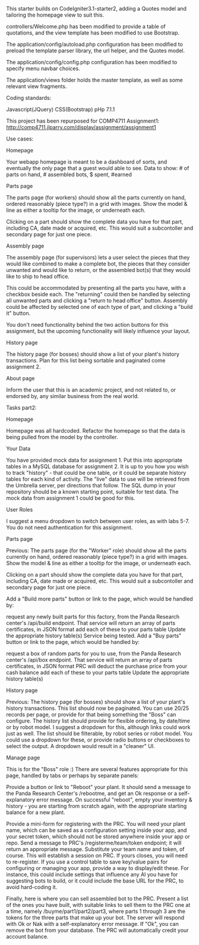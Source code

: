 This starter builds on CodeIgniter3.1-starter2, adding a Quotes model and tailoring the homepage view to suit this.

controllers/Welcome.php has been modified to provide a table of quotations, and the view template has been modified to use Bootstrap.

The application/config/autoload.php configuration has been modified to preload the template parser library, the url helper, and the Quotes model.

The application/config/config.php configuration has been modified to specify menu navbar choices.

The application/views folder holds the master template, as well as some relevant view fragments.

Coding standards:

Javascript(JQuery) CSS(Bootstrap) pHp 7.1.1

This project has been repurposed for COMP4711 Assignment1: http://comp4711.jlparry.com/display/assignment/assignment1

Use cases:

Homepage

Your webapp homepage is meant to be a dashboard of sorts, and eventually the only page that a guest would able to see. Data to show: # of parts on hand, # assembled bots, $ spent, #earned

Parts page

The parts page (for workers) should show all the parts currently on hand, ordered reasonably (piece type?) in a grid with images. Show the model & line as either a tooltip for the image, or underneath each.

Clicking on a part should show the complete data you have for that part, including CA, date made or acquired, etc. This would suit a subcontoller and secondary page for just one piece.

Assembly page

The assembly page (for supervisors) lets a user select the pieces that they would like combined to make a complete bot, the pieces that they consider unwanted and would like to return, or the assembled bot(s) that they would like to ship to head office.

This could be accommodated by presenting all the parts you have, with a checkbox beside each. The "returning" could then be handled by selecting all unwanted parts and clicking a "return to head office" button. Assembly could be affected by selected one of each type of part, and clicking a "build it" button.

You don't need functionality behind the two action buttons for this assignment, but the upcoming functionality will likely influence your layout.

History page

The history page (for bosses) should show a list of your plant's history transactions. Plan for this list being sortable and paginated come assignment 2.

About page

Inform the user that this is an academic project, and not related to, or endorsed by, any similar business from the real world.

Tasks part2:

Homepage

Homepage was all hardcoded. Refactor the homepage so that the data is being pulled from the model by the controller.

Your Data

You have provided mock data for assignment 1. Put this into appropriate tables in a MySQL database for assignment 2. It is up to you how you wish to track "history" - that could be one table, or it could be separate history tables for each kind of activity. The "live" data to use will be retrieved from the Umbrella server, per directions that follow. The SQL dump in your repository should be a known starting point, suitable for test data. The mock data from assignment 1 could be good for this.

User Roles

I suggest a menu dropdown to switch between user roles, as with labs 5-7. You do not need authentication for this assignment.

Parts page

Previous: The parts page (for the "Worker" role) should show all the parts currently on hand, ordered reasonably (piece type?) in a grid with images. Show the model & line as either a tooltip for the image, or underneath each.

Clicking on a part should show the complete data you have for that part, including CA, date made or acquired, etc. This would suit a subcontoller and secondary page for just one piece.

Add a "Build more parts" button or link to the page, which would be handled by:

request any newly built parts for this factory, from the Panda Research center's /api/build endpoint. That service will return an array of parts certificates, in JSON format add each of these to your parts table Update the appropriate history table(s) Service being tested. Add a "Buy parts" button or link to the page, which would be handled by:

request a box of random parts for you to use, from the Panda Research center's /api/box endpoint. That service will return an array of parts certificates, in JSON format PRC will deduct the purchase price from your cash balance add each of these to your parts table Update the appropriate history table(s)

History page

Previous: The history page (for bosses) should show a list of your plant's history transactions. This list should now be paginated. You can use 20/25 records per page, or provide for that being something the "Boss" can configure. The history list should provide for flexible ordering, by date/time or by robot model. I suggest a dropdown for this, although links could work just as well. The list should be filterable, by robot series or robot model. You could use a dropdown for these, or provide radio buttons or checkboxes to select the output. A dropdown would result in a "cleaner" UI.

Manage page

This is for the "Boss" role :) There are several features appropriate for this page, handled by tabs or perhaps by separate panels:

Provide a button or link to "Reboot" your plant. It should send a message to the Panda Research Center's /rebootme, and get an Ok response or a self-explanatory error message. On successful "reboot", empty your inventory & history - you are starting from scratch again, with the appropriate starting balance for a new plant.

Provide a mini-form for registering with the PRC. You will need your plant name, which can be saved as a configuration setting inside your app, and your secret token, which should not be stored anywhere inside your app or repo. Send a message to PRC's /registerme/team/token endpoint; it will return an appropriate message. Substitute your team name and token, of course. This will establish a session on PRC. If yours closes, you will need to re-register. If you use a control table to save key/value pairs for configuring or managing your app, provide a way to display/edit these. For instance, this could include settings that influence any AI you have for suggesting bots to build, or it could include the base URL for the PRC, to avoid hard-coding it.

Finally, here is where you can sell assembled bot to the PRC. Present a list of the ones you have built, with suitable links to sell them to the PRC one at a time, namely /buyme/part1/part2/part3, where parts 1 through 3 are the tokens for the three parts that make up your bot. The server will respond with Ok or Nak with a self-explanatory error message. If "Ok", you can remove the bot from your database. The PRC will automatically credit your account balance.
